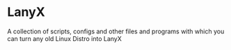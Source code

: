 # LanyX
A collection of scripts, configs and other files and programs with which you can turn any old Linux Distro into LanyX
